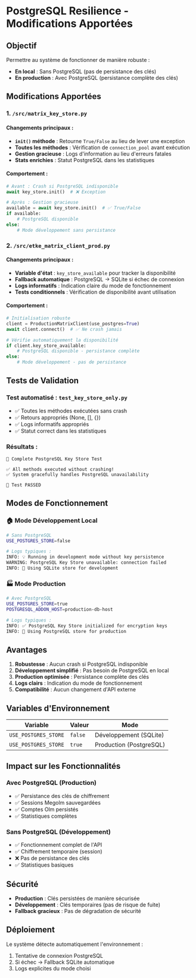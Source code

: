 # PostgreSQL Resilience - Modifications Apportées

## Objectif

Permettre au système de fonctionner de manière robuste :
- **En local** : Sans PostgreSQL (pas de persistance des clés)
- **En production** : Avec PostgreSQL (persistance complète des clés)

## Modifications Apportées

### 1. `/src/matrix_key_store.py`

#### Changements principaux :
- **`init()` méthode** : Retourne `True/False` au lieu de lever une exception
- **Toutes les méthodes** : Vérification de `connection_pool` avant exécution
- **Gestion gracieuse** : Logs d'information au lieu d'erreurs fatales
- **Stats enrichies** : Statut PostgreSQL dans les statistiques

#### Comportement :
```python
# Avant : Crash si PostgreSQL indisponible
await key_store.init()  # ❌ Exception

# Après : Gestion gracieuse
available = await key_store.init()  # ✅ True/False
if available:
    # PostgreSQL disponible
else:
    # Mode développement sans persistance
```

### 2. `/src/etke_matrix_client_prod.py`

#### Changements principaux :
- **Variable d'état** : `key_store_available` pour tracker la disponibilité
- **Fallback automatique** : PostgreSQL → SQLite si échec de connexion
- **Logs informatifs** : Indication claire du mode de fonctionnement
- **Tests conditionnels** : Vérification de disponibilité avant utilisation

#### Comportement :
```python
# Initialisation robuste
client = ProductionMatrixClient(use_postgres=True)
await client.connect()  # ✅ Ne crash jamais

# Vérifie automatiquement la disponibilité
if client.key_store_available:
    # PostgreSQL disponible - persistance complète
else:
    # Mode développement - pas de persistance
```

## Tests de Validation

### Test automatisé : `test_key_store_only.py`
- ✅ Toutes les méthodes exécutées sans crash
- ✅ Retours appropriés (None, [], {})
- ✅ Logs informatifs appropriés
- ✅ Statut correct dans les statistiques

### Résultats :
```
🧪 Complete PostgreSQL Key Store Test

✅ All methods executed without crashing!
✅ System gracefully handles PostgreSQL unavailability

🎯 Test PASSED
```

## Modes de Fonctionnement

### 🏠 Mode Développement Local
```bash
# Sans PostgreSQL
USE_POSTGRES_STORE=false

# Logs typiques :
INFO: 💡 Running in development mode without key persistence
WARNING: PostgreSQL Key Store unavailable: connection failed
INFO: 📁 Using SQLite store for development
```

### 🏭 Mode Production
```bash
# Avec PostgreSQL
USE_POSTGRES_STORE=true
POSTGRESQL_ADDON_HOST=production-db-host

# Logs typiques :
INFO: ✅ PostgreSQL Key Store initialized for encryption keys
INFO: 🐘 Using PostgreSQL store for production
```

## Avantages

1. **Robustesse** : Aucun crash si PostgreSQL indisponible
2. **Développement simplifié** : Pas besoin de PostgreSQL en local
3. **Production optimisée** : Persistance complète des clés
4. **Logs clairs** : Indication du mode de fonctionnement
5. **Compatibilité** : Aucun changement d'API externe

## Variables d'Environnement

| Variable | Valeur | Mode |
|----------|--------|------|
| `USE_POSTGRES_STORE` | `false` | Développement (SQLite) |
| `USE_POSTGRES_STORE` | `true` | Production (PostgreSQL) |

## Impact sur les Fonctionnalités

### Avec PostgreSQL (Production)
- ✅ Persistance des clés de chiffrement
- ✅ Sessions Megolm sauvegardées
- ✅ Comptes Olm persistés
- ✅ Statistiques complètes

### Sans PostgreSQL (Développement)
- ✅ Fonctionnement complet de l'API
- ✅ Chiffrement temporaire (session)
- ❌ Pas de persistance des clés
- ✅ Statistiques basiques

## Sécurité

- **Production** : Clés persistées de manière sécurisée
- **Développement** : Clés temporaires (pas de risque de fuite)
- **Fallback gracieux** : Pas de dégradation de sécurité

## Déploiement

Le système détecte automatiquement l'environnement :
1. Tentative de connexion PostgreSQL
2. Si échec → Fallback SQLite automatique
3. Logs explicites du mode choisi